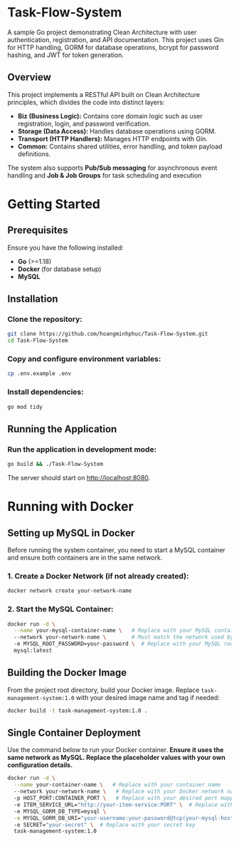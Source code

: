 # Task-Flow-System

A sample Go project demonstrating Clean Architecture with user authentication, registration, and API documentation. This project uses Gin for HTTP handling, GORM for database operations, bcrypt for password hashing, and JWT for token generation.

## Overview

This project implements a RESTful API built on Clean Architecture principles, which divides the code into distinct layers:

- **Biz (Business Logic):** Contains core domain logic such as user registration, login, and password verification.
- **Storage (Data Access):** Handles database operations using GORM.
- **Transport (HTTP Handlers):** Manages HTTP endpoints with Gin.
- **Common:** Contains shared utilities, error handling, and token payload definitions.

The system also supports **Pub/Sub messaging** for asynchronous event handling and **Job & Job Groups** for task scheduling and execution

# Getting Started

## Prerequisites

Ensure you have the following installed:

- **Go** (>=1.18)
- **Docker** (for database setup)
- **MySQL** 

## Installation

### Clone the repository:

```sh
git clone https://github.com/hoangminhphuc/Task-Flow-System.git
cd Task-Flow-System
```

### Copy and configure environment variables:

```sh
cp .env.example .env
```

### Install dependencies:

```sh
go mod tidy
```

## Running the Application

### Run the application in development mode:

```sh
go build && ./Task-Flow-System
```

The server should start on [http://localhost:8080](http://localhost:8080).

# Running with Docker

## Setting up MySQL in Docker

Before running the system container, you need to start a MySQL container and ensure both containers are in the same network.

### 1. Create a Docker Network (if not already created):
```sh
docker network create your-network-name
```

### 2. Start the MySQL Container:
```sh
docker run -d \
  --name your-mysql-container-name \   # Replace with your MySQL container name
  --network your-network-name \        # Must match the network used by the system container
  -e MYSQL_ROOT_PASSWORD=your-password \  # Replace with your MySQL root password
  mysql:latest
```

## Building the Docker Image

From the project root directory, build your Docker image. Replace `task-management-system:1.0` with your desired image name and tag if needed:

```sh
docker build -t task-management-system:1.0 .
```

## Single Container Deployment

Use the command below to run your Docker container. **Ensure it uses the same network as MySQL. Replace the placeholder values with your own configuration details.**

```sh
docker run -d \
  --name your-container-name \   # Replace with your container name
  --network your-network-name \   # Replace with your Docker network name
  -p HOST_PORT:CONTAINER_PORT \   # Replace with your desired port mapping (e.g., 8080:3000)
  -e ITEM_SERVICE_URL="http://your-item-service:PORT" \  # Replace with your item service URL and port
  -e MYSQL_GORM_DB_TYPE=mysql \
  -e MYSQL_GORM_DB_URI="your-username:your-password@tcp(your-mysql-host:3306)/your-database?charset=utf8mb4&parseTime=True&loc=Local" \  # Update with your MySQL credentials and details
  -e SECRET="your-secret" \  # Replace with your secret key
  task-management-system:1.0
```


